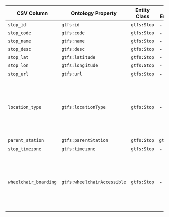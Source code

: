 | CSV Column            | Ontology Property               | Entity Class   | Related Entity Class | Subject Generation                                              | Join Condition | Datatype         | Function Name              | Function Output                                                                 |
|-----------------------|----------------------------------|----------------|-----------------------|------------------------------------------------------------------|----------------|------------------|-----------------------------|----------------------------------------------------------------------------------|
| `stop_id`             | `gtfs:id`                        | `gtfs:Stop`    | -                     | `http://transport.linkeddata.es/id/stop/{stop_id}`              | -              | `xsd:string`     | -                           |                              |
| `stop_code`           | `gtfs:code`                      | `gtfs:Stop`    | -                     | `http://transport.linkeddata.es/id/stop/{stop_id}`              | `stop_id`      | `xsd:string`     | -                           |                                                                   |
| `stop_name`           | `gtfs:name`                      | `gtfs:Stop`    | -                     | `http://transport.linkeddata.es/id/stop/{stop_id}`              | `stop_id`      | `foaf:name`      | -                           |                                                                     |
| `stop_desc`           | `gtfs:desc`                      | `gtfs:Stop`    | -                     | `http://transport.linkeddata.es/id/stop/{stop_id}`              | `stop_id`      | `xsd:string`     | -                           |                                                                    |
| `stop_lat`            | `gtfs:latitude`                  | `gtfs:Stop`    | -                     | `http://transport.linkeddata.es/id/stop/{stop_id}`              | `stop_id`      | `geo:lat`        | -                           |                                                                      |
| `stop_lon`            | `gtfs:longitude`                 | `gtfs:Stop`    | -                     | `http://transport.linkeddata.es/id/stop/{stop_id}`              | `stop_id`      | `geo:long`       | -                           |                                                                      |
| `stop_url`            | `gtfs:url`                       | `gtfs:Stop`    | -                     | `http://transport.linkeddata.es/id/stop/{stop_id}`              | `stop_id`      | `foaf:page`      | -                           |                                                                     |
| `location_type`       | `gtfs:locationType`              | `gtfs:Stop`    | -                     | `http://transport.linkeddata.es/id/stop/{stop_id}`              | `stop_id`      |   | `map_location_type`        | 0 -> http://transport.linkeddata.es/kos/location-type/generic-node <br> 1 -> http://transport.linkeddata.es/kos/location-type/stop <br> 2 -> http://transport.linkeddata.es/kos/location-type/station  |
| `parent_station`      | `gtfs:parentStation`             | `gtfs:Stop`    | `gtfs:Station`        | `http://transport.linkeddata.es/id/stop/{stop_id}`              | `stop_id`      |  | -                           |                  |
| `stop_timezone`       | `gtfs:timezone`                  | `gtfs:Stop`    | -                     | `http://transport.linkeddata.es/id/stop/{stop_id}`              | `stop_id`      | `xsd:string`     | -                           |                                                                |
| `wheelchair_boarding` | `gtfs:wheelchairAccessible`      | `gtfs:Stop`    | -                     | `http://transport.linkeddata.es/id/stop/{stop_id}`              | `stop_id`      |    | `map_wheelchair_boarding`  | 0 -> http://transport.linkeddata.es/kos/wheelchair-accesible/no-information <br> 1 -> http://transport.linkeddata.es/kos/wheelchair-accesible/accesible <br>  2 -> http://transport.linkeddata.es/kos/wheelchair-accesible/inaccesible |

